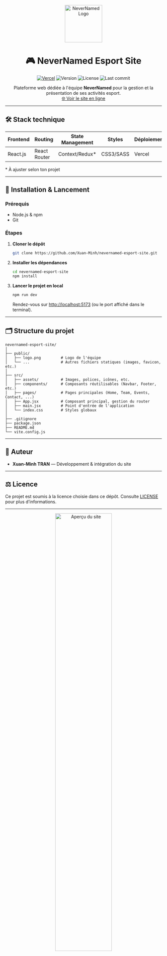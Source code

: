 
<p align="center">
  <img src="public/logo.png" alt="NeverNamed Logo" width="120"/>
</p>

<h1 align="center">🎮 NeverNamed Esport Site</h1>

<p align="center">
  <a href="https://nevernamed-esport-site.vercel.app/"><img src="https://img.shields.io/badge/Site%20en%20ligne-Vercel-000?logo=vercel&logoColor=white" alt="Vercel"></a>
  <img src="https://img.shields.io/github/package-json/v/Xuan-Minh/nevernamed-esport-site?color=blue&label=version" alt="Version">
  <img src="https://img.shields.io/github/license/Xuan-Minh/nevernamed-esport-site?color=green" alt="License">
  <img src="https://img.shields.io/github/last-commit/Xuan-Minh/nevernamed-esport-site?color=orange" alt="Last commit">
</p>

<p align="center">
  Plateforme web dédiée à l'équipe <b>NeverNamed</b> pour la gestion et la présentation de ses activités esport.
  <br>
  <a href="https://nevernamed-esport-site.vercel.app/">🌐 Voir le site en ligne</a>
</p>

---

## 🛠️ Stack technique

| Frontend  | Routing        | State Management | Styles          | Déploiement |
|-----------|---------------|------------------|-----------------|-------------|
| React.js  | React Router  | Context/Redux\*  | CSS3/SASS       | Vercel      |

\* À ajuster selon ton projet

---

## 🚀 Installation & Lancement

### Prérequis

- Node.js & npm
- Git

### Étapes

1. **Cloner le dépôt**
   ```bash
   git clone https://github.com/Xuan-Minh/nevernamed-esport-site.git
   ```
2. **Installer les dépendances**
   ```bash
   cd nevernamed-esport-site
   npm install
   ```
3. **Lancer le projet en local**
   ```bash
   npm run dev
   ```
   Rendez-vous sur [http://localhost:5173](http://localhost:5173) (ou le port affiché dans le terminal).

---

## 🗂️ Structure du projet

```
nevernamed-esport-site/
│
├── public/
│   ├── logo.png         # Logo de l'équipe
│   └── ...              # Autres fichiers statiques (images, favicon, etc.)
│
├── src/
│   ├── assets/          # Images, polices, icônes, etc.
│   ├── components/      # Composants réutilisables (Navbar, Footer, etc.)
│   ├── pages/           # Pages principales (Home, Team, Events, Contact, ...)
│   ├── App.jsx          # Composant principal, gestion du router
│   ├── main.jsx         # Point d'entrée de l'application
│   └── index.css        # Styles globaux
│
├── .gitignore
├── package.json
├── README.md
└── vite.config.js
```

---

## 👤 Auteur

- **Xuan-Minh TRAN** — Développement & intégration du site

---

## ⚖️ Licence

Ce projet est soumis à la licence choisie dans ce dépôt. Consulte [LICENSE](LICENSE) pour plus d’informations.

---

<p align="center">
  <img src="public/preview.png" alt="Aperçu du site" width="60%"/>
</p>

---

N’hésite pas à contribuer, signaler un bug ou proposer des idées d’amélioration !  
Pour toute question, contacte-moi sur GitHub.

---
